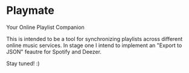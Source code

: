 Playmate
========

Your Online Playlist Companion

This is intended to be a tool for synchronizing playlists across different online
music services. In stage one I intend to implement an "Export to JSON" feautre for
Spotify and Deezer.

Stay tuned! :)